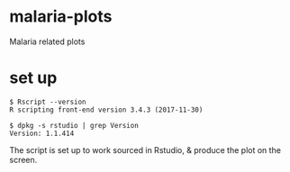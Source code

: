 # malaria-plots
Malaria related plots

# set up

```
$ Rscript --version
R scripting front-end version 3.4.3 (2017-11-30)

$ dpkg -s rstudio | grep Version
Version: 1.1.414
```

The script is set up to work sourced in Rstudio, & produce the plot on the screen.
